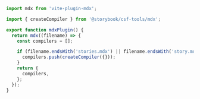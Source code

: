 ```ts filename="mdx-plugin.ts" renderer="common" language="ts"
import mdx from 'vite-plugin-mdx';

import { createCompiler } from '@storybook/csf-tools/mdx';

export function mdxPlugin() {
  return mdx((filename) => {
    const compilers = [];

    if (filename.endsWith('stories.mdx') || filename.endsWith('story.mdx')) {
      compilers.push(createCompiler({}));
    }
    return {
      compilers,
    };
  });
}
```


